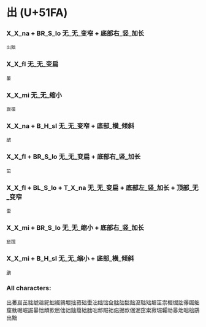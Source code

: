# 出 (U+51FA) 

### X_X_na + BR_S_lo 无_无_变窄 + 底部右_竖_加长
`出黜`

### X_X_fl 无_无_变扁
`㬧`

### X_X_mi 无_无_缩小
`㝮忁`

### X_X_na + B_H_sl 无_无_变窄 + 底部_横_倾斜
`䖓`

### X_X_fl + BR_S_lo 无_无_变扁 + 底部右_竖_加长
`笜`

### X_X_fl + BL_S_lo + T_X_na 无_无_变扁 + 底部左_竖_加长 + 顶部_无_变窄
`蟗`

### X_X_mi + BR_S_lo 无_无_缩小 + 底部右_竖_加长
`窟䠇`

### X_X_mi + B_H_sl 无_无_缩小 + 底部_横_倾斜
`鶌`

### All characters:
出㬧崫茁貀䖓趉䄐䖦䘿䳳堀拙䔴础蟗泏绌饳㒴朏韷䭯飿㵠聉䂐䞷笜祟㭾煀詘忁镼䠳窟㞊啒崛誳曓㤕䪼㱁屈㑁诎鈯䓛絀胐咄䢺䠇袦㽾掘欪倔淈窋粜㝮㻕糶㔘㬥炪昢柮鶌出黜
